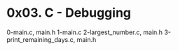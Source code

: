 # 0x03. C - Debugging

0-main.c, main.h
1-main.c
2-largest_number.c, main.h
3-print_remaining_days.c, main.h
